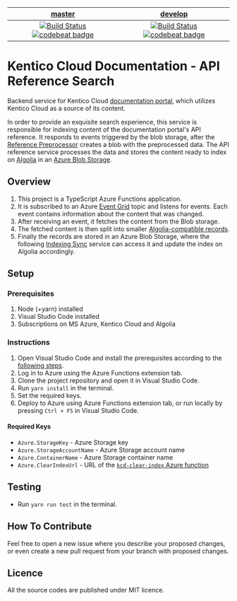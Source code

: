 | [master](https://github.com/KenticoDocs/cloud-docs-api-reference-search/tree/master) | [develop](https://github.com/KenticoDocs/cloud-docs-api-reference-search/tree/develop) |
|:---:|:---:|
| [![Build Status](https://github.com/KenticoDocs/cloud-docs-api-reference-search.svg?branch=master)](https://github.com/KenticoDocs/cloud-docs-api-reference-search/branches) [![codebeat badge](https://codebeat.co/badges/dd1651b4-8d34-43c1-895b-e449caaa44f6)](https://codebeat.co/projects/github-com-kenticodocs-cloud-docs-api-reference-search-master) | [![Build Status](https://github.com/KenticoDocs/cloud-docs-api-reference-search.svg?branch=develop)](https://github.com/KenticoDocs/cloud-docs-api-reference-search/branches) [![codebeat badge](https://codebeat.co/badges/ebd03122-bed1-4281-8e4e-8f601962e810)](https://codebeat.co/projects/github-com-kenticodocs-cloud-docs-api-reference-search-develop-55d63c37-b306-4924-944e-aac82cd77e5f) |


# Kentico Cloud Documentation - API Reference Search
Backend service for Kentico Cloud [documentation portal](https://docs.kenticocloud.com/), which utilizes Kentico Cloud as a source of its content.

In order to provide an exquisite search experience, this service is responsible for indexing content of the documentation portal's API reference.
It responds to events triggered by the blob storage, after the [Reference Preprocessor](https://github.com/KenticoDocs/cloud-docs-reference-preprocessor) creates a blob with the preprocessed data. The API reference service processes the data and stores the content ready to index on [Algolia](https://www.algolia.com/) in an [Azure Blob Storage](https://azure.microsoft.com/en-us/services/storage/blobs/).

## Overview
1. This project is a TypeScript Azure Functions application.
2. It is subscribed to an Azure [Event Grid](https://azure.microsoft.com/en-us/services/event-grid/) topic and listens for events. Each event contains information about the content that was changed.
3. After receiving an event, it fetches the content from the Blob storage.
4. The fetched content is then split into smaller [Algolia-compatible records](https://www.algolia.com/doc/faq/basics/what-is-a-record/). 
5. Finally the records are stored in an Azure Blob Storage, where the following [Indexing Sync](https://github.com/KenticoDocs/cloud-docs-index-sync) service can access it and update the index on Algolia accordingly.

## Setup

### Prerequisites
1. Node (+yarn) installed
2. Visual Studio Code installed
3. Subscriptions on MS Azure, Kentico Cloud and Algolia

### Instructions
1. Open Visual Studio Code and install the prerequisites according to the [following steps](https://code.visualstudio.com/tutorials/functions-extension/getting-started).
2. Log in to Azure using the Azure Functions extension tab.
3. Clone the project repository and open it in Visual Studio Code.
4. Run `yarn install` in the terminal.
5. Set the required keys.
6. Deploy to Azure using Azure Functions extension tab, or run locally by pressing `Ctrl + F5` in Visual Studio Code.

#### Required Keys
* `Azure.StorageKey` - Azure Storage key
* `Azure.StorageAccountName` - Azure Storage account name
* `Azure.ContainerName` - Azure Storage container name
* `Azure.ClearIndexUrl` - URL of the [`kcd-clear-index` Azure function](https://github.com/KenticoDocs/cloud-docs-index-sync)

## Testing
* Run `yarn run test` in the terminal.

## How To Contribute
Feel free to open a new issue where you describe your proposed changes, or even create a new pull request from your branch with proposed changes.

## Licence
All the source codes are published under MIT licence.
